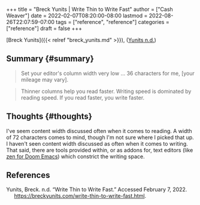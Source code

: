 +++
title = "Breck Yunits | Write Thin to Write Fast"
author = ["Cash Weaver"]
date = 2022-02-07T08:20:00-08:00
lastmod = 2022-08-26T22:07:59-07:00
tags = ["reference", "reference"]
categories = ["reference"]
draft = false
+++

[Breck Yunits]({{< relref "breck_yunits.md" >}}), (<a href="#citeproc_bib_item_1">Yunits n.d.</a>)


## Summary {#summary}

> Set your editor's column width very low ... 36 characters for me, [your mileage may vary].

<!--quoteend-->

> Thinner columns help you read faster. Writing speed is dominated by reading speed. If you read faster, you write faster.


## Thoughts {#thoughts}

I've seem content width discussed often when it comes to reading. A width of 72 characters comes to mind, though I'm not sure where I picked that up. I haven't seen content width discussed as often when it comes to writing. That said, there are tools provided within, or as addons for, text editors (like [zen for Doom Emacs](https://github.com/hlissner/doom-emacs/blob/develop/modules/ui/zen/README.org)) which constrict the writing space.

## References

<style>.csl-entry{text-indent: -1.5em; margin-left: 1.5em;}</style><div class="csl-bib-body">
  <div class="csl-entry"><a id="citeproc_bib_item_1"></a>Yunits, Breck. n.d. “Write Thin to Write Fast.” Accessed February 7, 2022. <a href="https://breckyunits.com/write-thin-to-write-fast.html">https://breckyunits.com/write-thin-to-write-fast.html</a>.</div>
</div>
